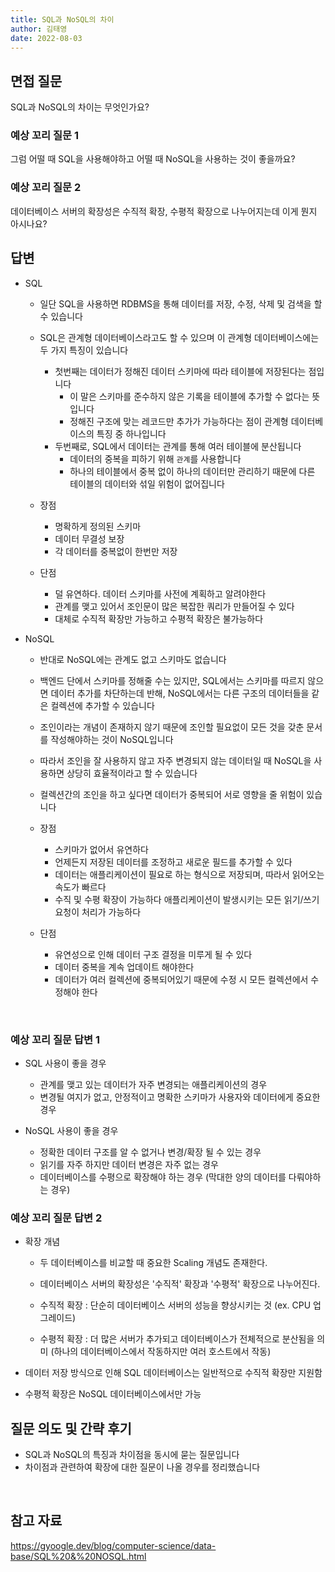 ```yaml
---
title: SQL과 NoSQL의 차이
author: 김태영
date: 2022-08-03
---
```


## 면접 질문

SQL과 NoSQL의 차이는 무엇인가요?
<br />

### 예상 꼬리 질문 1

그럼 어떨 때 SQL을 사용해야하고 어떨 때 NoSQL을 사용하는 것이 좋을까요?
<br />

### 예상 꼬리 질문 2

데이터베이스 서버의 확장성은 수직적 확장, 수평적 확장으로 나누어지는데 이게 뭔지 아시나요?

## 답변

- SQL

  - 일단 SQL을 사용하면 RDBMS을 통해 데이터를 저장, 수정, 삭제 및 검색을 할 수 있습니다
  - SQL은 관계형 데이터베이스라고도 할 수 있으며 이 관계형 데이터베이스에는 두 가지 특징이 있습니다

    - 첫번째는 데이터가 정해진 데이터 스키마에 따라 테이블에 저장된다는 점입니다
      - 이 말은 스키마를 준수하지 않은 기록을 테이블에 추가할 수 없다는 뜻입니다
      - 정해진 구조에 맞는 레코드만 추가가 가능하다는 점이 관계형 데이터베이스의 특징 중 하나입니다
    - 두번째로, SQL에서 데이터는 관계를 통해 여러 테이블에 분산됩니다
      - 데이터의 중복을 피하기 위해 `관계`를 사용합니다
      - 하나의 테이블에서 중복 없이 하나의 데이터만 관리하기 때문에 다른 테이블의 데이터와 섞일 위험이 없어집니다

  - 장점

    - 명확하게 정의된 스키마
    - 데이터 무결성 보장
    - 각 데이터를 중복없이 한번만 저장

  - 단점
    - 덜 유연하다. 데이터 스키마를 사전에 계획하고 알려야한다
    - 관계를 맺고 있어서 조인문이 많은 복잡한 쿼리가 만들어질 수 있다
    - 대체로 수직적 확장만 가능하고 수평적 확장은 불가능하다

- NoSQL

  - 반대로 NoSQL에는 관계도 없고 스키마도 없습니다
  - 백엔드 단에서 스키마를 정해줄 수는 있지만, SQL에서는 스키마를 따르지 않으면 데이터 추가를 차단하는데 반해, NoSQL에서는 다른 구조의 데이터들을 같은 컬렉션에 추가할 수 있습니다
  - 조인이라는 개념이 존재하지 않기 때문에 조인할 필요없이 모든 것을 갖춘 문서를 작성해야하는 것이 NoSQL입니다
  - 따라서 조인을 잘 사용하지 않고 자주 변경되지 않는 데이터일 때 NoSQL을 사용하면 상당히 효율적이라고 할 수 있습니다
  - 컬렉션간의 조인을 하고 싶다면 데이터가 중복되어 서로 영향을 줄 위험이 있습니다

  - 장점

    - 스키마가 없어서 유연하다
    - 언제든지 저장된 데이터를 조정하고 새로운 필드를 추가할 수 있다
    - 데이터는 애플리케이션이 필요로 하는 형식으로 저장되며, 따라서 읽어오는 속도가 빠르다
    - 수직 및 수평 확장이 가능하다 애플리케이션이 발생시키는 모든 읽기/쓰기 요청이 처리가 가능하다

  - 단점
    - 유연성으로 인해 데이터 구조 결정을 미루게 될 수 있다
    - 데이터 중복을 계속 업데이트 해야한다
    - 데이터가 여러 컬렉션에 중복되어있기 때문에 수정 시 모든 컬렉션에서 수정해야 한다

 <br />

### 예상 꼬리 질문 답변 1

- SQL 사용이 좋을 경우

  - 관계를 맺고 있는 데이터가 자주 변경되는 애플리케이션의 경우
  - 변경될 여지가 없고, 안정적이고 명확한 스키마가 사용자와 데이터에게 중요한 경우

- NoSQL 사용이 좋을 경우
  - 정확한 데이터 구조를 알 수 없거나 변경/확장 될 수 있는 경우
  - 읽기를 자주 하지만 데이터 변경은 자주 없는 경우
  - 데이터베이스를 수평으로 확장해야 하는 경우 (막대한 양의 데이터를 다뤄야하는 경우)

### 예상 꼬리 질문 답변 2

- 확장 개념

  - 두 데이터베이스를 비교할 때 중요한 Scaling 개념도 존재한다.
  - 데이터베이스 서버의 확장성은 '수직적' 확장과 '수평적' 확장으로 나누어진다.

  - 수직적 확장 : 단순히 데이터베이스 서버의 성능을 향상시키는 것 (ex. CPU 업그레이드)
  - 수평적 확장 : 더 많은 서버가 추가되고 데이터베이스가 전체적으로 분산됨을 의미 (하나의 데이터베이스에서 작동하지만 여러 호스트에서 작동)

- 데이터 저장 방식으로 인해 SQL 데이터베이스는 일반적으로 수직적 확장만 지원함
- 수평적 확장은 NoSQL 데이터베이스에서만 가능

## 질문 의도 및 간략 후기

- SQL과 NoSQL의 특징과 차이점을 동시에 묻는 질문입니다
- 차이점과 관련하여 확장에 대한 질문이 나올 경우를 정리했습니다

<br />

## 참고 자료

https://gyoogle.dev/blog/computer-science/data-base/SQL%20&%20NOSQL.html
